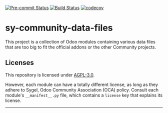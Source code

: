 
<!-- /!\ Non OCA Context : Set here the badge of your runbot / runboat instance. -->
[![Pre-commit Status](https://github.com/sygel-technology/sy-community-data-files/actions/workflows/pre-commit.yml/badge.svg?branch=15.0)](https://github.com/sygel-technology/sy-community-data-files/actions/workflows/pre-commit.yml?query=branch%3A15.0)
[![Build Status](https://github.com/sygel-technology/sy-community-data-files/actions/workflows/test.yml/badge.svg?branch=15.0)](https://github.com/sygel-technology/sy-community-data-files/actions/workflows/test.yml?query=branch%3A15.0)
[![codecov](https://codecov.io/gh/sygel-technology/sy-community-data-files/branch/15.0/graph/badge.svg)](https://codecov.io/gh/sygel-technology/sy-community-data-files)
<!-- /!\ Non OCA Context : Set here the badge of your translation instance. -->

<!-- /!\ do not modify above this line -->

# sy-community-data-files

This project is a collection of Odoo modules containing various data files that are too big to fit the official addons or the other Community projects.

<!-- /!\ do not modify below this line -->

<!-- prettier-ignore-start -->

[//]: # (addons)
[//]: # (end addons)

<!-- prettier-ignore-end -->

## Licenses

This repository is licensed under [AGPL-3.0](LICENSE).

However, each module can have a totally different license, as long as they adhere to Sygel, Odoo Community Association (OCA)
policy. Consult each module's `__manifest__.py` file, which contains a `license` key
that explains its license.

----
<!-- /!\ Non OCA Context : Set here the full description of your organization. -->
